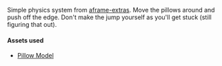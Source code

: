 Simple physics system from [aframe-extras](https://github.com/donmccurdy/aframe-extras). Move the pillows around and push off the edge. Don't make the jump yourself as you'll get stuck (still figuring that out). 

#### Assets used

- [Pillow Model](https://poly.google.com/view/f60emm1Xkas)